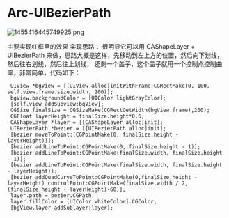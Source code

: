 # Arc-UIBezierPath

![1455416445749925.png](http://upload-images.jianshu.io/upload_images/726092-b6bf3d7e6f0b9d51.png?imageMogr2/auto-orient/strip%7CimageView2/2/w/1240)

主要实现红框里的效果
实现思路：
很明显它可以用 CAShapeLayer + UIBezierPath 来做，思路大概是这样，先移动到左上方的位置，然后向下划线，然后往右划线，然后往上划线，
还剩一个盖子，这个盖子就用一个控制点控制曲率，非常简单，代码如下：

     UIView *bgView = [[UIView alloc]initWithFrame:CGRectMake(0, 100, self.view.frame.size.width, 200)];
     bgView.backgroundColor = [UIColor lightGrayColor];
     [self.view addSubview:bgView];
     CGSize finalSize = CGSizeMake(CGRectGetWidth(bgView.frame),200);
     CGFloat layerHeight = finalSize.height*0.6;
     CAShapeLayer *layer = [[CAShapeLayer alloc]init];
     UIBezierPath *bezier = [[UIBezierPath alloc]init];
     [bezier moveToPoint:(CGPointMake(0, finalSize.height - layerHeight))];
     [bezier addLineToPoint:CGPointMake(0, finalSize.height - 1)];
     [bezier addLineToPoint:CGPointMake(finalSize.width, finalSize.height - 1)];
     [bezier addLineToPoint:CGPointMake(finalSize.width, finalSize.height - layerHeight)];
     [bezier addQuadCurveToPoint:CGPointMake(0,finalSize.height - layerHeight) controlPoint:CGPointMake(finalSize.width / 2, (finalSize.height - layerHeight)-60)];
     layer.path = bezier.CGPath;
     layer.fillColor = [UIColor whiteColor].CGColor;
     [bgView.layer addSublayer:layer];
